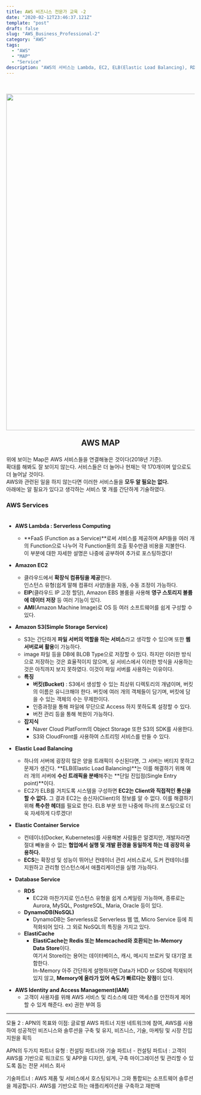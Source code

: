 ```yaml
---
title: AWS 비즈니스 전문가 교육 -2
date: "2020-02-12T23:46:37.121Z"
template: "post"
draft: false
slug: "AWS_Business_Professional-2"
category: "AWS"
tags:
  - "AWS"
  - "MAP"
  - "Service"
description: "AWS의 서비스는 Lambda, EC2, ELB(Elastic Load Balancing), RDS, S3 등이 있으며 그 개수는 약 170개이다..."
---
```


<br/><br/><img src="/media/aws_map.png" width="900px">
<p style="font-size:1.5em; font-weight: bold; text-align: center;">AWS MAP</p>

위에 보이는 Map은 AWS 서비스들을 연결해놓은 것이다(2018년 기준).<br/>
확대를 해봐도 잘 보이지 않는다. 서비스들은 더 늘어나 현재는 약 170개이며 앞으로도 더 늘어날 것이다.<br/>
AWS와 관련된 일을 하지 않는다면 이러한 서비스들을 **모두 알 필요는 없다.**<br/>
아래에는 알 필요가 있다고 생각하는 서비스 몇 개를 간단하게 기술하였다.

### AWS Services<br/><br/>

* **AWS Lambda : Serverless Computing**
  * **FaaS (Function as a Service)**로써 서비스를 제공하며 API들을 여러 개의 Function으로 나누어 각 Function들의 호출 횟수만큼 비용을 지불한다.<br/>
  이 부분에 대한 자세한 설명은 나중에 공부하여 추가로 포스팅하겠다!

* **Amazon EC2**
  * 클라우드에서 **확장식 컴퓨팅을 제공**한다.<br/>
  인스턴스 유형(쉽게 말해 컴퓨터 사양)들을 자동, 수동 조정이 가능하다.<br/>
  * **EIP**(클라우드 IP 고정 할당), Amazon EBS 볼륨을 사용해 **영구 스토리지 볼륨에 데이터 저장** 등 여러 기능이 있다.
  * **AMI**(Amazon Machine Image)로 OS 등 여러 소프트웨어를 쉽게 구성할 수 있다.

* **Amazon S3(Simple Storage Service)**
  * S3는 간단하게 **파일 서버의 역할을 하는 서비스**라고 생각할 수 있으며 또한 **웹 서버로써 활용**이 가능하다.<br/>
  * image 파일 등을 DB에 BLOB Type으로 저장할 수 있다. 하지만 이러한 방식으로 저장하는 것은 효율적이지 않으며, 실 서비스에서 이러한 방식을 사용하는 것은 아직까지 보지 못하였다. 이것이 파일 서버를 사용하는 이유이다.
  * **특징**
      * **버킷(Bucket)** : S3에서 생성할 수 있는 최상위 디렉토리의 개념이며, 버킷의 이름은 유니크해야 한다.
      버킷에 여러 개의 객체들이 담기며, 버킷에 담을 수 있는 객체의 수는 무제한이다.
      * 인증과정을 통해 파일에 무단으로 Access 하지 못하도록 설정할 수 있다.
      * 버전 관리 등을 통해 복원이 가능하다.
  * **잡지식**
      * Naver Cloud PlatForm의 Object Storage 또한 S3의 SDK를 사용한다.
      * S3와 CloudFront를 사용하여 스트리밍 서비스를 만들 수 있다.


* **Elastic Load Balancing**
  * 하나의 서버에 굉장히 많은 양을 트래픽이 수신된다면, 그 서버는 버티지 못하고 문제가 생긴다.
  **ELB(Elastic Load Balancing)**는 이를 해결하기 위해 여러 개의 서버에 **수신 트래픽을 분배**해주는 **단일 진입점(Single Entry point)**이다.
  *  EC2가 ELB를 거치도록 시스템을 구성하면 **EC2는 Client와 직접적인 통신을 할 수 없다.** 그 결과 EC2는 송신자(Client)의 정보를 알 수 없다.
  이를 해결하기 위해 **특수한 헤더**를 필요로 한다. ELB 부분 또한 나중에 하나의 포스팅으로 더욱 자세하게 다루겠다!

* **Elastic Container Service**
  * 컨테이너(Docker, Kubernetes)를 사용해본 사람들은 알겠지만, 개발자라면 절대 빼놓을 수 없는 **협업에서 실행 및 개발 환경을 동일하게 하는 데 굉장히 유용하다.**
  * **ECS**는 확장성 및 성능이 뛰어난 컨테이너 관리 서비스로서, 도커 컨테이너를 지원하고 관리형 인스턴스에서 애플리케이션을 실행 가능하다.

* **Database Service**
  * **RDS**
      * EC2와 마찬가지로 인스턴스 유형을 쉽게 스케일링 가능하며, 종류로는 Aurora, MySQL, PostgreSQL, Maria, Oracle 등이 있다.
  * **DynamoDB(NoSQL)**
      * DynamoDB는 Serverless로 Serverless 웹 앱, Micro Service 등에 최적화되어 있다. 그 외로 NoSQL의 특징을 가지고 있다.
  * **ElastiCache**
      * **ElastiCache는 Redis 또는 Memcached와 호환되는 In-Memory Data Store**이다.<br/>
      여기서 Store라는 용어는 데이터베이스, 캐시, 메시지 브로커 및 대기열 포함한다.<br/>
      In-Memory 아주 간단하게 설명하자면 Data가 HDD or SSD에 적재되어 있지 않고, **Memory에 올라가 있어 속도가 빠르다는 장점**이 있다.
<!--여까지 목욜 -->
* **AWS Identity and Access Management(IAM)**
  * 고객이 사용자를 위해 AWS 서비스 및 리소스에 대한 액세스를 안전하게 제어할 수 있게 해준다. ex) 권한 부여 등

---

모듈 2 : 
APN의 목표와 이점: 글로벌 AWS 파트너 지원 네트워크에 참여, AWS를 사용하여 성공적인 비즈니스와 솔루션을 구축 및 유지, 비즈니스, 기술, 마케팅 및 시장 진입 지원을 획득

APN의 두가지 파트너 유형 : 컨설팅 파트너와 기술 파트너
	- 컨설팅 파트너 : 고객이 AWS를 기반으로 워크로드 및 APP을 디자인, 설계, 구축
	마이그레이션 및 관리할 수 있도록 돕는 전문 서비스 회사

기술파트너 : AWS 제품 및 서비스에서 호스팅되거나 그와 통합되는 소프트웨어 솔루션을 제공합니다. AWS를 기반으로 하는 애플리케이션을 구축하고 재판매